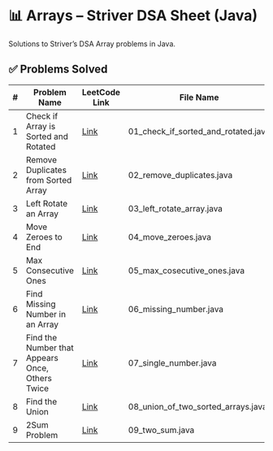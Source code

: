 # 📊 Arrays – Striver DSA Sheet (Java)

Solutions to Striver’s DSA Array problems in Java.

## ✅ Problems Solved

| #  | Problem Name                                       | LeetCode Link                                                                  | File Name                             | Status  |
---------|------------------------------------------------|--------------------------------------------------------------------------------|---------------------------------------|------------------
| 1  | Check if Array is Sorted and Rotated               | [Link](https://leetcode.com/problems/check-if-array-is-sorted-and-rotated/)    | 01_check_if_sorted_and_rotated.java   | ✅ Done |
| 2  | Remove Duplicates from Sorted Array                | [Link](https://leetcode.com/problems/remove-duplicates-from-sorted-array/)     | 02_remove_duplicates.java             | ✅ Done |
| 3  | Left Rotate an Array                               | [Link](https://leetcode.com/problems/rotate-array/)                            | 03_left_rotate_array.java             | ✅ Done |
| 4  | Move Zeroes to End                                 | [Link](https://leetcode.com/problems/move-zeroes/)                             | 04_move_zeroes.java                   | ✅ Done |
| 5  | Max Consecutive Ones                               | [Link](https://leetcode.com/problems/max-consecutive-ones/)                    | 05_max_cosecutive_ones.java            | ✅ Done |
| 6  | Find Missing Number in an Array                    | [Link](https://leetcode.com/problems/missing-number/)                          | 06_missing_number.java                 | ✅ Done |
| 7  | Find the Number that Appears Once, Others Twice    | [Link](https://leetcode.com/problems/single-number/)                           | 07_single_number.java                  | ✅ Done |
| 8  | Find the Union                                     | [Link](https://takeuforward.org/plus/dsa/problems/union-of-two-sorted-arrays/) | 08_union_of_two_sorted_arrays.java     | ✅ Done |
| 9  | 2Sum Problem                                       | [Link](https://leetcode.com/problems/two-sum/)                                 | 09_two_sum.java                        | ✅ Done |